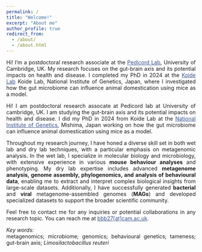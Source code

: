 ```yaml
---
permalink: /
title: "Welcome!"
excerpt: "About me"
author_profile: true
redirect_from: 
  - /about/
  - /about.html
---
```

<style> body {text-align: justify} </style> <!-- Justify text. -->

Hi! I’m a postdoctoral research associate at the <a href="https://pedicordlab.com" target="_blank" style="color:#3B528B;">Pedicord Lab</a>, University of Cambridge, UK. My research focuses on the gut-brain axis and its potential impacts on health and disease. I completed my PhD in 2024 at the <a href="https://sites.google.com/view/mgrl-koide-lab/home" target="_blank" style="color:#3B528B;">Koide Lab</a> Koide Lab, National Institute of Genetics, Japan, where I investigated how the gut microbiome can influence animal domestication using mice as a model.

Hi! I am postdoctoral research assocate at Pedicord lab at University of cambridge, UK. I am studying the gut-brain axis and its potential impacts on health and disease. I did my PhD  in 2024 from Koide  Lab at the <a href="https://www.nig.ac.jp/nig/" target="_blank" style="color:#3B528B;">National Institute of Genetics</a>, Mishima, Japan working on how the gut microbiome can influence animal domestication using mice as a model. <br> 

Throughout my research journey, I have honed a diverse skill set in both wet lab and dry lab techniques, with a particular emphasis on metagenomic analysis. In the wet lab, I specialize in molecular biology and microbiology, with extensive experience in various **mouse behaviour analyses** and phenotyping. My dry lab expertise includes advanced **metagenome analysis, genome assembly, phylogenomics, and analysis of behavioural data**, enabling me to extract and interpret complex biological insights from large-scale datasets. Additionally, I have successfully generated **bacterial** and **viral** metagenome-assembled genomes (**MAGs**) and developed specialized datasets to support the broader scientific community.

Feel free to contact me for any inquiries or potential collaborations in any research topic. You can reach me at <a href="mailto:bbb27@cam.ac.uk" target="_blank" style="color:#3B528B;">bbb27[at]cam.ac.uk</a>.<br>

*Key words:*<br>
metagenomics; microbiome; genomics; behavioural genetics; tameness; gut-brain axis; *Limosilactobacillus reuteri* <br>

<meta name="google-site-verification" content="UbZe53clXa9aU6Eo52oNNiqFMeq1klDD4_m8R_C7cEk" />
